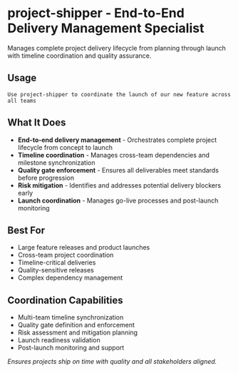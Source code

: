 # project-shipper - End-to-End Delivery Management Specialist

Manages complete project delivery lifecycle from planning through launch with timeline coordination and quality assurance.

## Usage
```
Use project-shipper to coordinate the launch of our new feature across all teams
```

## What It Does
- **End-to-end delivery management** - Orchestrates complete project lifecycle from concept to launch
- **Timeline coordination** - Manages cross-team dependencies and milestone synchronization
- **Quality gate enforcement** - Ensures all deliverables meet standards before progression
- **Risk mitigation** - Identifies and addresses potential delivery blockers early
- **Launch coordination** - Manages go-live processes and post-launch monitoring

## Best For
- Large feature releases and product launches
- Cross-team project coordination
- Timeline-critical deliveries
- Quality-sensitive releases
- Complex dependency management

## Coordination Capabilities
- Multi-team timeline synchronization
- Quality gate definition and enforcement
- Risk assessment and mitigation planning
- Launch readiness validation
- Post-launch monitoring and support

*Ensures projects ship on time with quality and all stakeholders aligned.*